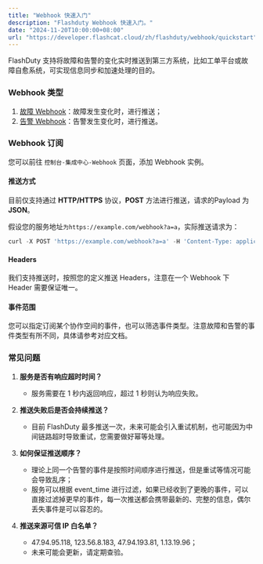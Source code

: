 ```yaml
---
title: "Webhook 快速入门"
description: "Flashduty Webhook 快速入门。"
date: "2024-11-20T10:00:00+08:00"
url: "https://developer.flashcat.cloud/zh/flashduty/webhook/quickstart"
---
```


FlashDuty 支持将故障和告警的变化实时推送到第三方系统，比如工单平台或故障自愈系统，可实现信息同步和加速处理的目的。

### Webhook 类型

1. [故障 Webhook](https://developer.flashcat.cloud/zh/flashduty/webhook/incident-webhook)：故障发生变化时，进行推送；
2. [告警 Webhook](https://developer.flashcat.cloud/zh/flashduty/webhook/alert-webhook)：告警发生变化时，进行推送。

### Webhook 订阅

您可以前往 `控制台-集成中心-Webhook` 页面，添加 Webhook 实例。

#### 推送方式

目前仅支持通过 **HTTP/HTTPS** 协议，**POST** 方法进行推送，请求的Payload 为 **JSON**。

假设您的服务地址`为https://example.com/webhook?a=a`，实际推送请求为：

```js
curl -X POST 'https://example.com/webhook?a=a' -H 'Content-Type: application/json' -d '{payload}'
```

#### Headers

我们支持推送时，按照您的定义推送 Headers，注意在一个 Webhook 下 Header 需要保证唯一。

#### 事件范围

您可以指定订阅某个协作空间的事件，也可以筛选事件类型。注意故障和告警的事件类型有所不同，具体请参考对应文档。

### 常见问题

1. **服务是否有响应超时时间？**

   - 服务需要在 1 秒内返回响应，超过 1 秒则认为响应失败。

2. **推送失败后是否会持续推送？**

   - 目前 FlashDuty 最多推送一次，未来可能会引入重试机制，也可能因为中间链路超时导致重试，您需要做好幂等处理。

3. **如何保证推送顺序？**

   - 理论上同一个告警的事件是按照时间顺序进行推送，但是重试等情况可能会导致乱序；
   - 服务可以根据 event_time 进行过滤，如果已经收到了更晚的事件，可以直接过滤掉更早的事件，每一次推送都会携带最新的、完整的信息，偶尔丢失事件是可以容忍的。

4. **推送来源可信 IP 白名单？**
   - 47.94.95.118, 123.56.8.183, 47.94.193.81, 1.13.19.96；
   - 未来可能会更新，请定期查验。